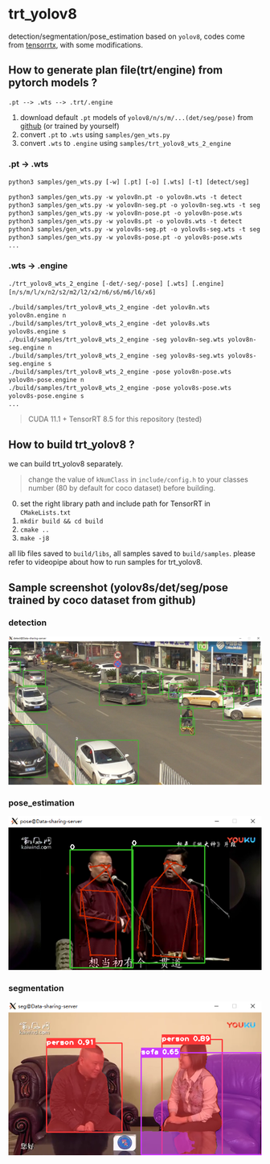 # trt_yolov8 #

detection/segmentation/pose_estimation based on `yolov8`, codes come from [tensorrtx](https://github.com/wang-xinyu/tensorrtx/tree/master/yolov8), with some modifications.


## How to generate plan file(trt/engine) from pytorch models ?
```
.pt --> .wts --> .trt/.engine
```

1. download default `.pt` models of `yolov8/n/s/m/...(det/seg/pose)` from [github](https://github.com/ultralytics/assets/releases) (or trained by yourself)
2. convert `.pt` to `.wts` using `samples/gen_wts.py`
3. convert `.wts` to `.engine` using `samples/trt_yolov8_wts_2_engine`

### .pt -> .wts ###
`python3 samples/gen_wts.py [-w] [.pt] [-o] [.wts] [-t] [detect/seg]`
```
python3 samples/gen_wts.py -w yolov8n.pt -o yolov8n.wts -t detect
python3 samples/gen_wts.py -w yolov8n-seg.pt -o yolov8n-seg.wts -t seg
python3 samples/gen_wts.py -w yolov8n-pose.pt -o yolov8n-pose.wts
python3 samples/gen_wts.py -w yolov8s.pt -o yolov8s.wts -t detect
python3 samples/gen_wts.py -w yolov8s-seg.pt -o yolov8s-seg.wts -t seg
python3 samples/gen_wts.py -w yolov8s-pose.pt -o yolov8s-pose.wts
...
```

### .wts -> .engine ###

`./trt_yolov8_wts_2_engine [-det/-seg/-pose] [.wts] [.engine] [n/s/m/l/x/n2/s2/m2/l2/x2/n6/s6/m6/l6/x6]`
```
./build/samples/trt_yolov8_wts_2_engine -det yolov8n.wts yolov8n.engine n
./build/samples/trt_yolov8_wts_2_engine -det yolov8s.wts yolov8s.engine s
./build/samples/trt_yolov8_wts_2_engine -seg yolov8n-seg.wts yolov8n-seg.engine n
./build/samples/trt_yolov8_wts_2_engine -seg yolov8s-seg.wts yolov8s-seg.engine s
./build/samples/trt_yolov8_wts_2_engine -pose yolov8n-pose.wts yolov8n-pose.engine n
./build/samples/trt_yolov8_wts_2_engine -pose yolov8s-pose.wts yolov8s-pose.engine s
...
```

> CUDA 11.1 + TensorRT 8.5 for this repository (tested)

## How to build trt_yolov8 ?
we can build trt_yolov8 separately.
> change the value of `kNumClass` in `include/config.h` to your classes number (80 by default for coco dataset) before building.
0. set the right library path and include path for TensorRT in `CMakeLists.txt`
1. `mkdir build && cd build`
2. `cmake ..`
3. `make -j8`

all lib files saved to `build/libs`, all samples saved to `build/samples`. please refer to videopipe about how to run samples for trt_yolov8.

## Sample screenshot (yolov8s/det/seg/pose trained by coco dataset from github) ##

### detection ###
![](../../doc/3rdparty/9.png)

### pose_estimation ###
![](../../doc/3rdparty/10.png)

### segmentation ###
![](../../doc/3rdparty/11.png)